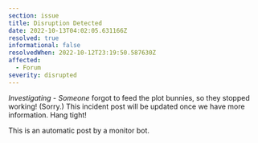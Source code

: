 ```yaml
---
section: issue
title: Disruption Detected
date: 2022-10-13T04:02:05.631166Z
resolved: true
informational: false
resolvedWhen: 2022-10-12T23:19:50.587630Z
affected:
  - Forum
severity: disrupted
---
```

*Investigating* - _Someone_ forgot to feed the plot bunnies, so they stopped working! (Sorry.) This incident post will be updated once we have more information. Hang tight!

This is an automatic post by a monitor bot.
        